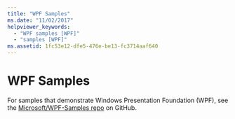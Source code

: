 ```yaml
---
title: "WPF Samples"
ms.date: "11/02/2017"
helpviewer_keywords: 
  - "WPF samples [WPF]"
  - "samples [WPF]"
ms.assetid: 1fc53e12-dfe5-476e-be13-fc3714aaf640
---
```

# WPF Samples

For samples that demonstrate Windows Presentation Foundation (WPF), see the [Microsoft/WPF-Samples repo](https://github.com/Microsoft/WPF-Samples) on GitHub.

